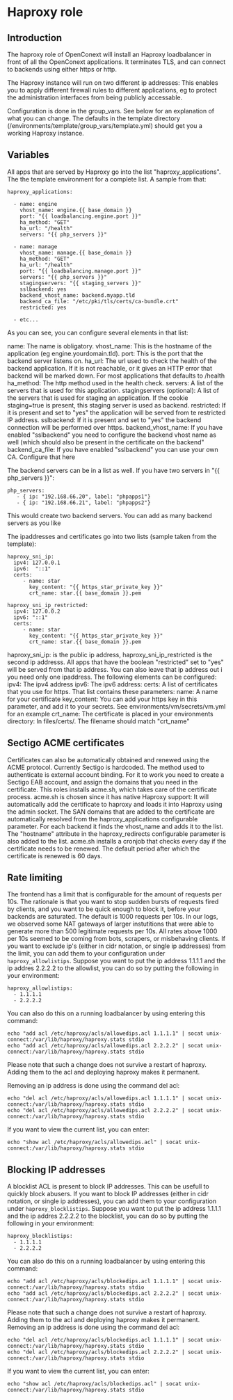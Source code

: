 # Haproxy role

## Introduction
The haproxy role of OpenConext will install an Haproxy loadbalancer in front of all the OpenConext applications. It terminates TLS, and can connect to backends using either https or http. 

The Haproxy instance will run on two different ip addresses: This enables you to apply different firewall rules to different applications, eg to protect the administration interfaces from being publicly accessable. 

Configuration is done in the group_vars. See below for an explanation of what you can change. The defaults in the template directory (/environments/template/group_vars/template.yml) should get you a working Haproxy instance.

## Variables

All apps that are served by Haproxy go into the list "haproxy_applications". The the template environment for a complete list. A sample from that:

```
haproxy_applications:

  - name: engine
    vhost_name: engine.{{ base_domain }}
    port: "{{ loadbalancing.engine.port }}"
    ha_method: "GET"
    ha_url: "/health"
    servers: "{{ php_servers }}"

  - name: manage
    vhost_name: manage.{{ base_domain }}
    ha_method: "GET"
    ha_url: "/health"
    port: "{{ loadbalancing.manage.port }}"
    servers: "{{ php_servers }}"
    stagingservers: "{{ staging_servers }}"
    sslbackend: yes
    backend_vhost_name: backend.myapp.tld
    backend_ca_file: "/etc/pki/tls/certs/ca-bundle.crt"
    restricted: yes

  - etc...
```

As you can see, you can configure several elements in that list:

name: The name is obligatory. 
vhost_name: This is the hostname of the application (eg engine.yourdomain.tld). 
port: This is the port that the backend server listens on. 
ha_url: The url used to check the health of the backend application. If it is not reachable, or it gives an HTTP error that backend will be marked down. For most applications that defaults to /health
ha_method: The http method used in the health check. 
servers: A list of the servers that is used for  this application. 
stagingservers (optional): A list of the servers that is used for staging an application. If the cookie staging=true is present, this staging server is used as backend. 
restricted: If it is present and set to "yes" the application will be served from te restricted IP address. 
sslbackend: If it is present and set to "yes" the backend connection will be performed over https. 
backend_vhost_name: If you have enabled "sslbackend" you need to configure the backend vhost name as well (which should also be present in the certificate on the backend"
backend_ca_file: If you have enabled "sslbackend" you can use your own CA. Configure that here

The backend servers can be in a list as well. If you have two servers in "{{ php_servers }}":
```
php_servers:
   - { ip: "192.168.66.20", label: "phpapps1"}
   - { ip: "192.168.66.21", label: "phpapps2"}
```
This would create two backend servers. You can add as many backend servers as you like

The ipaddresses and certificates go into two lists (sample taken from the template):
```
haproxy_sni_ip:
  ipv4: 127.0.0.1
  ipv6:  "::1"
  certs: 
     - name: star
       key_content: "{{ https_star_private_key }}"
       crt_name: star.{{ base_domain }}.pem

haproxy_sni_ip_restricted:
  ipv4: 127.0.0.2
  ipv6: "::1"
  certs:
     - name: star
       key_content: "{{ https_star_private_key }}"
       crt_name: star.{{ base_domain }}.pem
```


haproxy_sni_ip: is the public ip address, haproxy_sni_ip_restricted is the second ip addresss. All apps that have the boolean "restricted" set to "yes" will be served from that ip address. You can also leave that ip address out i you need only one ipaddress.
The following elements can be configured:
ipv4: The ipv4 address
ipv6: The ipv6 address:
certs: A list of certificates that you use for https. That list contains these parameters:
 name: A name for your certificate
 key_content: You can add your https key in this parameter, and add it to your secrets. See environments/vm/secrets/vm.yml for an example
 crt_name: The certificate is placed in your environments directory: In files/certs/. The filename should match "crt_name"

## Sectigo ACME certificates
Certificates can also be automatically obtained and renewed using the ACME protocol. Currently Sectigo is hardcoded. The method used to authenticate is external account binding. For it to work you need to create a Sectigo EAB account, and assign the domains that you need in the certificate.
This roles installs acme.sh, which takes care of the certificate process. acme.sh is chosen since it has native Haproxy support: It will automatically add the certificate to haproxy and loads it into Haproxy using the admin socket. 
The SAN domains that are added to the certificate are automatically resolved from the haproxy_applications configurable parameter. For each backend it finds the vhost_name and adds it to the list. The "hostname" attribute in the haproxy_redirects configurable parameter is also added to the list. acme.sh installs a cronjob that checks every day if the certificate needs to be renewed. The default period after which the certificate is renewed is 60 days.  


## Rate limiting
The frontend has a limit that is configurable for the amount of requests per 10s. The rationale is that you want to stop sudden bursts of requests fired by clients, and you want to be quick enough to block it, before your backends are saturated. The default is 1000 requests per 10s. In our logs, we observed some NAT gateways of larger instutitions that were able to generate more than 500 legitimate requests per 10s. All rates above 1000 per 10s seemed to be coming from bots, scrapers, or misbehaving clients.
If you want to exclude ip's (either in cidr notation, or single ip addresses) from the limit, you can add them to your configuration under ```haproxy_allowlistips```. Suppose you want to put the ip address 1.1.1.1 and the ip addres 2.2.2.2 to the allowlist, you can do so by putting the following in your environment:
```
haproxy_allowlistips:
  - 1.1.1.1
  - 2.2.2.2
```

You can also do this on a running loadbalancer by using entering this command:
```
echo "add acl /etc/haproxy/acls/allowedips.acl 1.1.1.1" | socat unix-connect:/var/lib/haproxy/haproxy.stats stdio
echo "add acl /etc/haproxy/acls/allowedips.acl 2.2.2.2" | socat unix-connect:/var/lib/haproxy/haproxy.stats stdio
```
Please note that such a change does not survive a restart of haproxy. Adding them to the acl and deploying haproxy makes it permanent. 

Removing an ip address is done using the command del acl:
```
echo "del acl /etc/haproxy/acls/allowedips.acl 1.1.1.1" | socat unix-connect:/var/lib/haproxy/haproxy.stats stdio
echo "del acl /etc/haproxy/acls/allowedips.acl 2.2.2.2" | socat unix-connect:/var/lib/haproxy/haproxy.stats stdio
```
If you want to view the current list, you can enter:
```
echo "show acl /etc/haproxy/acls/allowedips.acl" | socat unix-connect:/var/lib/haproxy/haproxy.stats stdio
```

## Blocking IP addresses
A blocklist ACL is present to block IP addresses. This can be usefull to quickly block abusers.
If you want to block IP addresses (either in cidr notation, or single ip addresses), you can add them to your configuration under ```haproxy_blocklistips```. Suppose you want to put the ip address 1.1.1.1 and the ip addres 2.2.2.2 to the blocklist, you can do so by putting the following in your environment:

```
haproxy_blocklistips:
  - 1.1.1.1
  - 2.2.2.2
```

You can also do this on a running loadbalancer by using entering this command:
```
echo "add acl /etc/haproxy/acls/blockedips.acl 1.1.1.1" | socat unix-connect:/var/lib/haproxy/haproxy.stats stdio
echo "add acl /etc/haproxy/acls/blockedips.acl 2.2.2.2" | socat unix-connect:/var/lib/haproxy/haproxy.stats stdio
```
Please note that such a change does not survive a restart of haproxy. Adding them to the acl and deploying haproxy makes it permanent. 
Removing an ip address is done using the command del acl:
```
echo "del acl /etc/haproxy/acls/blockedips.acl 1.1.1.1" | socat unix-connect:/var/lib/haproxy/haproxy.stats stdio
echo "del acl /etc/haproxy/acls/blockedips.acl 2.2.2.2" | socat unix-connect:/var/lib/haproxy/haproxy.stats stdio
```

If you want to view the current list, you can enter:
```
echo "show acl /etc/haproxy/acls/blockedips.acl" | socat unix-connect:/var/lib/haproxy/haproxy.stats stdio
```















